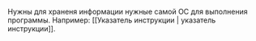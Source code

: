 Нужны для храненя информации нужные самой ОС для выполнения программы.
Например: [[Указатель инструкции | указатель инструкции]].